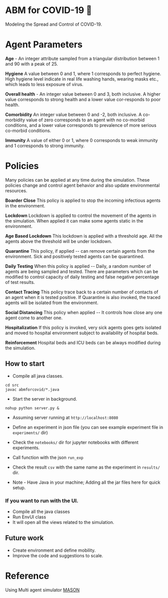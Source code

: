 # ABM for COVID-19 🦠

Modeling the Spread and Control of COVID-19.


# Agent Parameters 
**Age** - An integer attribute sampled from a triangular distribution between 1 and 90 with a peak of 25.

**Hygiene** A value between 0 and 1, where 1 corresponds to perfect hygiene. High hygiene level indicate in real life washing hands, wearing masks etc., which leads to less exposure of virus.

**Overall health** - An integer value between 0 and 3, both inclusive. A higher value corresponds to strong health and a lower value cor-responds to poor health.

**Comorbidity** An integer value between 0 and -2, both inclusive.  A co-morbidity value of zero corresponds to an agent with no co-morbid  conditions,  and  a  lower  value  corresponds  to prevalence of more serious co-morbid conditions.

**Immunity** A value of either 0 or 1, where 0 corresponds to weak immunity and 1 corresponds to strong immunity.


# Policies
Many policies can be applied at any time during the simulation. These policies change and control agent behavior and also update environmental resources. 

**Boarder Close** This policy is applied to stop the incoming infectious agents in the environment.

**Lockdown** Lockdown is applied to control the movement of the agents in the simulation. When applied it can make some agents static in the environment. 

**Age Based Lockdown** This lockdown is applied with a threshold age. All the agents above the threshold will be under lockdown.

**Quarantine** This policy, if applied -- can remove certain agents from the environment. Sick and positively tested agents can be quarantined. 

**Daily Testing** When this policy is applied -- Daily, a random number of agents are being sampled and tested. There are  parameters which can be modified to control capacity of daily testing and false negative percentage of test results. 

**Contact Tracing** This policy trace back to a certain number of contacts of an agent when it is tested positive. If Quarantine is also invoked, the traced agents will be isolated from the environment. 

**Social Distancing** This policy when applied -- It controls how close any one agent come to another one. 

**Hospitalization** If this policy is invoked, very sick agents goes gets isolated and moved to hospital environment subject to availability of hospital beds. 

**Reinforcement** Hospital beds and ICU beds can be always modified during the simulation. 



## How to start
- Compile all java classes. 

```
cd src
javac abmforcovid/*.java
```

- Start the server in background. 
```
nohup python server.py &
```
- Assuming server running at `http://localhost:8080`

- Define an experiment in json file (you can see example experiment file in `experiments/` dir)

- Check the `notebooks/` dir for jupyter notebooks with different experiments.

- Call function with the json
`run_exp`

- Check the result `csv` with the same name as the experiment in `results/` dir. 


- Note - Have Java in your machine; Adding all the jar files here for quick setup.

### If you want to run with the UI. 

- Compile all the java classes
- Run EnvUI class
- It will open all the views related to the simulation.

## Future work
- Create environment and define mobility.
- Improve the code and suggestions to scale.


# Reference
Using Multi agent simulator [MASON](https://cs.gmu.edu/~eclab/projects/mason/)
